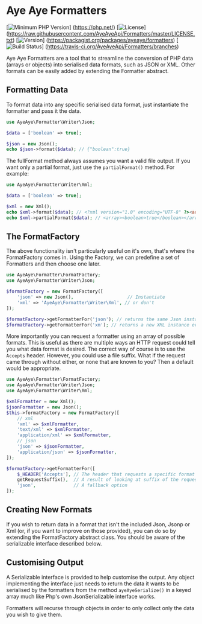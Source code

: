 # Aye Aye Formatters

[![Minimum PHP Version](https://img.shields.io/badge/php-%3E%3D%205.4-8892BF.svg)]
(https://php.net/)
[![License](https://img.shields.io/packagist/l/ayeaye/formatters.svg)]
(https://raw.githubusercontent.com/AyeAyeApi/Formatters/master/LICENSE.txt)
[![Version](https://img.shields.io/packagist/vpre/ayeaye/formatters.svg)]
(https://packagist.org/packages/ayeaye/formatters)
[![Build Status](https://img.shields.io/travis/AyeAyeApi/Formatters/master.svg)]
(https://travis-ci.org/AyeAyeApi/Formatters/branches)

Aye Aye Formatters are a tool that to streamline the conversion of PHP data (arrays or objects) into serialised data
formats, such as JSON or XML. Other formats can be easily added by extending the Formatter abstract.

## Formatting Data

To format data into any specific serialised data format, just instantiate the formatter and pass it the data.

```php
use AyeAye\Formatter\Writer\Json;

$data = ['boolean' => true];

$json = new Json();
echo $json->format($data); // {"boolean":true}
```

The fullFormat method always assumes you want a valid file output. If you want only a partial format, just use the
 `partialFormat()` method. For example:

```php
use AyeAye\Formatter\Writer\Xml;

$data = ['boolean' => true];

$xml = new Xml();
echo $xml->format($data); // <?xml version="1.0" encoding="UTF-8" ?><array><boolean>true</boolean></array>
echo $xml->partialFormat($data); // <array><boolean>true</boolean></array>
```

## The FormatFactory

The above functionality isn't particularly useful on it's own, that's where the FormatFactory comes in. Using the
 Factory, we can predefine a set of Formatters and then choose one later.

```php
use AyeAye\Formatter\FormatFactory;
use AyeAye\Formatter\Writer\Json;

$formatFactory = new FormatFactory([
    'json' => new Json(),                    // Instantiate
    'xml' => 'AyeAye\Formatter\Writer\Xml', // or don't
]);

$formatFactory->getFormatterFor('json'); // returns the same Json instance every time.
$formatFactory->getFormatterFor('xm'); // returns a new XML instance every time.
```

More importantly you can request a formatter using an array of possible formats. This is useful as there are multiple
 ways an HTTP request could tell you what data format is desired. The correct way of course is to use the `Accepts`
 header. However, you could use a file suffix. What if the request came through without either, or none that are known
 to you? Then a default would be appropriate.
 
```php
use AyeAye\Formatter\FormatFactory;
use AyeAye\Formatter\Writer\Json;
use AyeAye\Formatter\Writer\Xml;

$xmlFormatter = new Xml();
$jsonFormatter = new Json();
$this->formatFactory = new FormatFactory([
    // xml
    'xml' => $xmlFormatter,
    'text/xml' => $xmlFormatter,
    'application/xml' => $xmlFormatter,
    // json
    'json' => $jsonFormatter,
    'application/json' => $jsonFormatter,
]);

$formatFactory->getFormatterFor([
    $_HEADER['Accepts'], // The header that requests a specific format
    getRequestSuffix(),  // A result of looking at suffix of the requested resource
    'json',              // A fallback option
]);
```

## Creating New Formats

If you wish to return data in a format that isn't the included Json, Jsonp or Xml (or, if you want to improve on those
 provided), you can do so by extending the FormatFactory abstract class. You should be aware of the serializable
 interface described below.
 
## Customising Output

A Serializable interface is provided to help customise the output. Any object implementing the interface just needs
 to return the data it wants to be serialised by the formatters from the method `ayeAyeSerialize()` in a keyed array
 much like Php's own JsonSerializable interface works.
 
Formatters will recurse through objects in order to only collect only the data you wish to give them.
